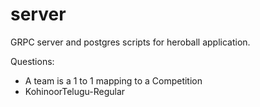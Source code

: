 # server
GRPC server and postgres scripts for heroball application.

Questions:

- A team is a 1 to 1 mapping to a Competition
- KohinoorTelugu-Regular